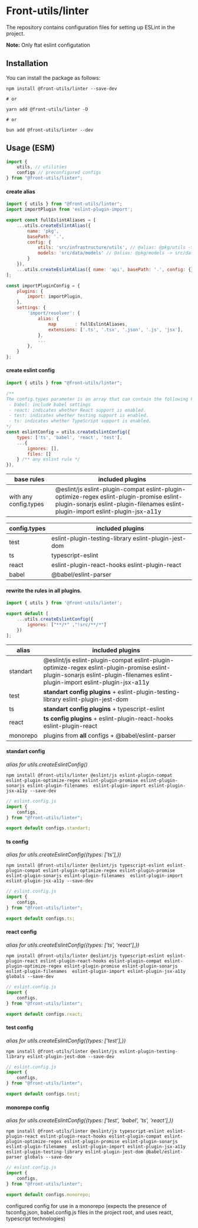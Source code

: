 # Front-utils/linter

The repository contains configuration files for setting up ESLint in the project.

**Note:** Only ftat eslint configutation

## Installation

You can install the package as follows:

```
npm install @front-utils/linter --save-dev

# or

yarn add @front-utils/linter -D

# or

bun add @front-utils/linter --dev
```

## Usage (ESM)

```js
import {
    utils, // utilities
    configs // preconfigured configs
} from "@front-utils/linter";

```

#### create alias

```js
import { utils } from "@front-utils/linter";
import importPlugin from 'eslint-plugin-import';

export const fullEslintAliases = [
    ...utils.createEslintAlias({ 
        name: 'pkg', 
        basePath: '.', 
        config: {
            utils: 'src/infrastructure/utils', // @alias: @pkg/utils -> src/infrastructure/utils
            models: 'src/data/models' // @alias: @pkg/models -> src/data/models
        } 
    }),
    ...utils.createEslintAlias({ name: 'api', basePath: '.', config: {} }),
];

const importPluginConfig = {
    plugins: {
        import: importPlugin,
    },
    settings: {
        'import/resolver': {
            alias: {
                map       : fullEslintAliases,
                extensions: ['.ts', '.tsx', '.json', '.js', 'jsx'],
            },
            ...
        },
    }
};
```

#### create eslint config
```js
import { utils } from "@front-utils/linter";

/** 
The config.types parameter is an array that can contain the following keys:
 - babel: include babel settings
 - react: indicates whether React support is enabled.
 - test: indicates whether testing support is enabled.
 - ts: indicates whether TypeScript support is enabled.
*/
const eslintConfig = utils.createEslintConfig({
    types: ['ts', 'babel', 'react', 'test'],
    ...{
        ignores: [],
        files: []
    } /** any eslint rule */
}),
```

| base rules            | included plugins                                                                                                                                                              |
| --------------------- | ----------------------------------------------------------------------------------------------------------------------------------------------------------------------------- |
| with any config.types | @eslint/js eslint-plugin-compat eslint-plugin-optimize-regex eslint-plugin-promise eslint-plugin-sonarjs eslint-plugin-filenames  eslint-plugin-import eslint-plugin-jsx-a11y |


| config.types | included plugins                                     |
| ------------ | ---------------------------------------------------- |
| test         | eslint-plugin-testing-library eslint-plugin-jest-dom |
| ts           | typescript-eslint                                    |
| react        | eslint-plugin-react-hooks eslint-plugin-react        |
| babel        | @babel/eslint-parser                                 |


#### rewrite the rules in all plugins.
```js
import { utils } from '@front-utils/linter';

export default [
    ...utils.createEslintConfig({
        ignores: ["**/*" ,"!src/**/*"]
    })
]; 
```

| alias    | included plugins                                                                                                                                                              |
| -------- | ----------------------------------------------------------------------------------------------------------------------------------------------------------------------------- |
| standart | @eslint/js eslint-plugin-compat eslint-plugin-optimize-regex eslint-plugin-promise eslint-plugin-sonarjs eslint-plugin-filenames  eslint-plugin-import eslint-plugin-jsx-a11y |
| test     | **standart config plugins** +  eslint-plugin-testing-library eslint-plugin-jest-dom                                                                                           |
| ts       | **standart config plugins** +  typescript-eslint                                                                                                                              |
| react    | **ts config plugins** +  eslint-plugin-react-hooks eslint-plugin-react                                                                                                        |
| monorepo | plugins from **all** configs + @babel/eslint-parser                                                                                                                           |

#### standart config
 
_alias for utils.createEslintConfig()_

```
npm install @front-utils/linter @eslint/js eslint-plugin-compat eslint-plugin-optimize-regex eslint-plugin-promise eslint-plugin-sonarjs eslint-plugin-filenames  eslint-plugin-import eslint-plugin-jsx-a11y --save-dev
```

```js
// eslint.config.js
import {
    configs,
} from "@front-utils/linter";

export default configs.standart;
```

#### ts config

_alias for utils.createEslintConfig({types: ['ts'],})_

```
npm install @front-utils/linter @eslint/js typescript-eslint eslint-plugin-compat eslint-plugin-optimize-regex eslint-plugin-promise eslint-plugin-sonarjs eslint-plugin-filenames  eslint-plugin-import eslint-plugin-jsx-a11y --save-dev
```

```js
// eslint.config.js
import {
    configs,
} from "@front-utils/linter";

export default configs.ts;
```

#### react config 

_alias for utils.createEslintConfig({types: ['ts', 'react'],})_

```
npm install @front-utils/linter @eslint/js typescript-eslint eslint-plugin-react eslint-plugin-react-hooks eslint-plugin-compat eslint-plugin-optimize-regex eslint-plugin-promise eslint-plugin-sonarjs eslint-plugin-filenames  eslint-plugin-import eslint-plugin-jsx-a11y globals --save-dev
```

```js
// eslint.config.js
import {
    configs,
} from "@front-utils/linter";

export default configs.react;
```

#### test config 

_alias for utils.createEslintConfig({types: ['test'],})_

```
npm install @front-utils/linter @eslint/js eslint-plugin-testing-library eslint-plugin-jest-dom --save-dev
```

```js
// eslint.config.js
import {
    configs,
} from "@front-utils/linter";

export default configs.test;
```

#### monorepo config 

_alias for utils.createEslintConfig({types: ['test', 'babel', 'ts', 'react'],})_


```
npm install @front-utils/linter @eslint/js typescript-eslint eslint-plugin-react eslint-plugin-react-hooks eslint-plugin-compat eslint-plugin-optimize-regex eslint-plugin-promise eslint-plugin-sonarjs eslint-plugin-filenames  eslint-plugin-import eslint-plugin-jsx-a11y eslint-plugin-testing-library eslint-plugin-jest-dom @babel/eslint-parser globals --save-dev
```

```js
// eslint.config.js
import {
    configs,
} from "@front-utils/linter";

export default configs.monorepo;
```

configured config for use in a monorepo (expects the presence of tsconfig.json, babel.config.js files in the project root, and uses react, typescript technologies)
